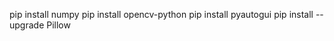 pip install numpy 
pip install opencv-python 
pip install pyautogui 
pip install --upgrade Pillow 

